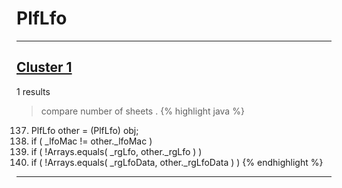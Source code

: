# PlfLfo

***

## [Cluster 1](./1)
1 results
> compare number of sheets . 
{% highlight java %}
137. PlfLfo other = (PlfLfo) obj;
138. if ( _lfoMac != other._lfoMac )
140. if ( !Arrays.equals( _rgLfo, other._rgLfo ) )
142. if ( !Arrays.equals( _rgLfoData, other._rgLfoData ) )
{% endhighlight %}

***

